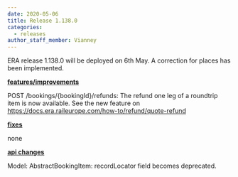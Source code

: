```yaml
---
date: 2020-05-06
title: Release 1.138.0
categories:
  - releases
author_staff_member: Vianney
---
```

ERA release 1.138.0 will be deployed on 6th May. A correction for places has been implemented.

<!--more-->

**<u>features/improvements</u>**

POST /bookings/{bookingId}/refunds: The refund one leg of a roundtrip item is now available. See the new feature on https://docs.era.raileurope.com/how-to/refund/quote-refund

**<u>fixes</u>**

none

**<u>api changes</u>**

Model: AbstractBookingItem: recordLocator field becomes deprecated.


  
